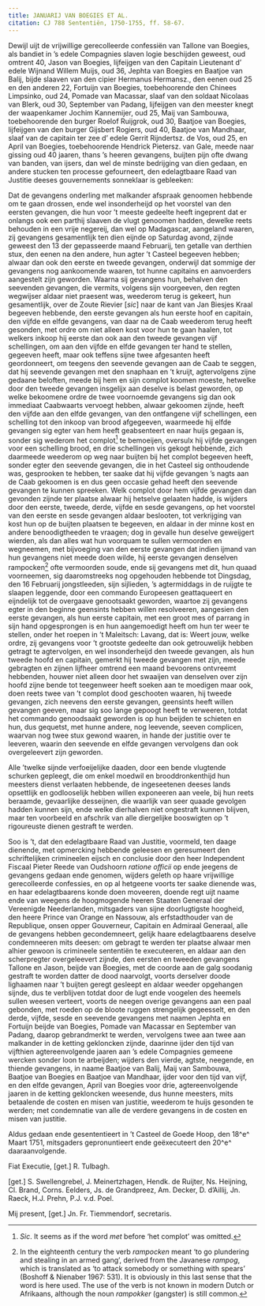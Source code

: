 ```yaml
---
title: JANUARIJ VAN BOEGIES ET AL.
citation: CJ 788 Sententiën, 1750-1755, ff. 58-67.
---
```


Dewijl uijt de vrijwillige gerecolleerde confessiën van Tallone van Boegies, als bandiet in ’s edele Compagnies slaven logie beschijden geweest, oud omtrent 40, Jason van Boegies, lijfeijgen van den Capitain Lieutenant d’ edele Wijnand Willem Muijs, oud 36, Jephta van Boegies en Baatjoe van Balij, bijde slaaven van den cipier Hermanus Hermansz., den eenen oud 25 en den anderen 22, Fortuijn van Boegies, toebehoorende den Chinees Limpsinko, oud 24, Pomade van Macassar, slaaf van den soldaat Nicolaas van Blerk, oud 30, September van Padang, lijfeijgen van den meester knegt der waapenkamer Jochim Kannemijer, oud 25, Maij van Sambouwa, toebehoorende den burger Roelof Ruijgrok, oud 30, Baatjoe van Boegies, lijfeijgen van den burger Gijsbert Rogiers, oud 40, Baatjoe van Mandhaar, slaaf van de capitain ter zee d’ edele Gerrit Rijndertsz. de Vos, oud 25, en April van Boegies, toebehoorende Hendrick Pietersz. van Gale, meede naar gissing oud 40 jaaren, thans ’s heeren gevangens, buijten pijn ofte dwang van banden, van ijsers, dan wel de minste bedrijging van dien gedaan, en andere stucken ten processe gefourneert, den edelagtbaare Raad van Justitie deeses gouvernements sonneklaar is gebleeken:

Dat de gevangens onderling met malkander afspraak genoomen hebbende om te gaan drossen, ende wel insonderheijd op het voorstel van den eersten gevangen, die hun voor ’t meeste gedeelte heeft ingeprent dat er onlangs ook een parthij slaaven de vlugt genoomen hadden, dewelke reets behouden in een vrije negereij, dan wel op Madagascar, aangeland waaren, zij gevangens gesamentlijk ten dien eijnde op Saturdag avond, zijnde geweest den 13 der gepasseerde maand Februarij, ten getalle van derthien stux, den eenen na den andere, hun agter ’t Casteel begeeven hebben; alwaar dan ook den eerste en tweede gevangen, onderwijl dat sommige der gevangens nog aankoomende waaren, tot hunne capitains en aanvoerders aangestelt zijn geworden. Waarna sij gevangens hun, behalven den seevenden gevangen, die vermits, volgens sijn voorgeeven, den regten wegwijser aldaar niet praesent was, weederom terug is gekeert, hun gesamentlijk, over de Zoute Rievier \[*sic*\] naar de kant van Jan Biesjes Kraal begeeven hebbende, den eerste gevangen als hun eerste hoof en capitain, den vijfde en elfde gevangens, van daar na de Caab weederom terug heeft gesonden, met ordre om niet alleen kost voor hun te gaan haalen, tot welkers inkoop hij eerste dan ook aan den tweede gevangen vijf schellingen, om aan den vijfde en elfde gevangen ter hand te stellen, gegeeven heeft, maar ook teffens sijne twee afgesanten heeft geordonneert, om teegens den seevende gevangen aan de Caab te seggen, dat hij seevende gevangen met den snaphaan en ’t kruijt, agtervolgens zijne gedaane beloften, meede bij hem en sijn complot koomen moeste, hetwelke door den tweede gevangen insgelijx aan deselve is belast geworden, op welke bekoomene ordre de twee voornoemde gevangens sig dan ook immediaat Caabwaarts vervoegt hebben, alwaar gekoomen zijnde, heeft den vijfde aan den elfde gevangen, van den ontfangene vijf schellingen, een schelling tot den inkoop van brood afgegeeven, waarmeede hij elfde gevangen sig egter van hem heeft geabsenteert en naar huijs gegaan is, sonder sig wederom het complot[^1] te bemoeijen, oversulx hij vijfde gevangen voor een schelling brood, en drie schellingen vis gekogt hebbende, zich daarmeede weederom op weg naar buijten bij het complot begeeven heeft, sonder egter den seevende gevangen, die in het Casteel sig onthoudende was, gesprooken te hebben, ter saake dat hij vijfde gevangen ’s nagts aan de Caab gekoomen is en dus geen occasie gehad heeft den seevende gevangen te kunnen spreeken. Welk complot door hem vijfde gevangen dan gevonden zijnde ter plaatse alwaar hij hetselve gelaaten hadde, is wijders door den eerste, tweede, derde, vijfde en sesde gevangens, op het voorstel van den eerste en sesde gevangen aldaar beslooten, tot verkrijging van kost hun op de buijten plaatsen te begeeven, en aldaar in der minne kost en andere benoodigtheeden te vraagen; dog in gevalle hun deselve geweijgert wierden, als dan alles wat hun voorquam te sullen vermoorden en wegneemen, met bijvoeging van den eerste gevangen dat indien ijmand van hun gevangens niet meede doen wilde, hij eerste gevangen denselven rampocken[^2] ofte vermoorden soude, ende sij gevangens met dit, hun quaad voorneemen, sig daaromstreeks nog opgehouden hebbende tot Dingsdag, den 16 Februarij jongstleeden, sijn sijlieden, ’s agtermiddags in de ruijgte te slaapen leggende, door een commando Europeesen geattaqueert en eijndelijk tot de overgaave genootsaakt geworden, waartoe zij gevangens egter in den beginne geensints hebben willen resolveeren, aangesien den eerste gevangen, als hun eerste capitain, met een groot mes of parrang in sijn hand opgesprongen is en hun aangemoedigt heeft om hun ter weer te stellen, onder het roepen in ’t Maleitsch: Lavang, dat is: Weert jouw, welke ordre, zij gevangens voor ’t grootste gedeelte dan ook getrouwelijk hebben getragt te agtervolgen, en wel insonderheijd den tweede gevangen, als hun tweede hoofd en capitain, gemerkt hij tweede gevangen met zijn, meede gebragten en zijnen lijfheer omtrend een maand bevoorens ontvreemt hebbenden, houwer niet alleen door het swaaijen van denselven over zijn hoofd zijne bende tot teegenweer heeft soeken aan te moedigen maar ook, doen reets twee van ’t complot dood geschooten waaren, hij tweede gevangen, zich neevens den eerste gevangen, geensints heeft willen gevangen geeven, maar sig soo lange gepoogt heeft te verweeren, totdat het commando genoodsaakt geworden is op hun beijden te schieten en hun, dus gequetst, met hunne andere, nog leevende, seeven complicen, waarvan nog twee stux gewond waaren, in hande der justitie over te leeveren, waarin den seevende en elfde gevangen vervolgens dan ook overgeleevert zijn geworden.

Alle ’twelke sijnde verfoeijelijke daaden, door een bende vlugtende schurken gepleegt, die om enkel moedwil en brooddronkenthijd hun meesters dienst verlaaten hebbende, de ingeseetenen deeses lands opsettlijk en godlooselijk hebben willen exponeeren aan veele, bij hun reets beraamde, gevaarlijke desseijnen, die waarlijk van seer quaade gevolgen hadden kunnen sijn, ende welke dierhalven niet ongestraft kunnen blijven, maar ten voorbeeld en afschrik van alle diergelijke booswigten op ’t rigoureuste dienen gestraft te werden.

Soo is ’t, dat den edelagtbaare Raad van Justitie, voormeld, ten daage dienende, met opmercking hebbende geleesen en geresumeert den schriftelijken crimineelen eijsch en conclusie door den heer Independent Fiscaal Pieter Reede van Oudshoorn *ratione officii* op ende jeegens de gevangens gedaan ende genomen, wijders geleth op haare vrijwillige gerecolleerde confessies, en op al hetgeene voorts ter saake dienende was, en haar edelagtbaarens konde doen moveeren, doende regt uijt naame ende van weegens de hoogmogende heeren Staaten Generaal der Vereenigde Neederlanden, mitsgaders van sijne doorlugtigste hoogheid, den heere Prince van Orange en Nassouw, als erfstadthouder van de Republique, onsen opper Gouverneur, Capitain en Admiraal Generaal, alle de gevangens hebben gecondemneert, gelijk haare edelagtbaarens deselve condemneeren mits deesen: om gebragt te werden ter plaatse alwaar men alhier gewoon is crimineele sententiën te executeeren, en aldaar aan den scherpregter overgeleevert zijnde, den eersten en tweeden gevangens Tallone en Jason, beijde van Boegies, met de coorde aan de galg soodanig gestraft te worden datter de dood naarvolgt, voorts derselver doode lighaamen naar ’t buijten geregt gesleept en aldaar weeder opgehangen sijnde, dus te verblijven totdat door de lugt ende voogelen des heemels sullen weesen verteert, voorts de neegen overige gevangens aan een paal gebonden, met roeden op de bloote ruggen strengelijk gegeesselt, en den derde, vijfde, sesde en seevende gevangens met naamen Jephta en Fortuijn beijde van Boegies, Pomade van Macassar en September van Padang, daarop gebrandmerkt te werden, vervolgens twee aan twee aan malkander in de ketting gekloncken zijnde, daarinne ijder den tijd van vijfthien agtereenvolgende jaaren aan ’s edele Compagnies gemeene wercken sonder loon te arbeijden; wijders den vierde, agtste, neegende, en thiende gevangens, in naame Baatjoe van Balij, Maij van Sambouwa, Baatjoe van Boegies en Baatjoe van Mandhaar, ijder voor den tijd van vijf, en den elfde gevangen, April van Boegies voor drie, agtereenvolgende jaaren in de ketting gekloncken weesende, dus hunne meesters, mits betaalende de costen en misen van justitie, weederom te huijs gesonden te werden; met condemnatie van alle de verdere gevangens in de costen en misen van justitie.

Aldus gedaan ende gesententieert in ’t Casteel de Goede Hoop, den 18^e^ Maart 1751, mitsgaders gepronuntieert ende geëxecuteert den 20^e^ daaraanvolgende.

Fiat Executie, \[get.\] R. Tulbagh.

\[get.\] S. Swellengrebel, J. Meinertzhagen, Hendk. de Ruijter, Ns. Heijning, Cl. Brand, Corns. Eelders, Js. de Grandpreez, Am. Decker, D. d’Aillij, Jn. Raeck, H.J. Prehn, P.J. v.d. Poel.

Mij present, \[get.\] Jn. Fr. Tiemmendorf, secretaris.

[^1]: *Sic*. It seems as if the word *met* before ‘het complot’ was omitted.

[^2]: In the eighteenth century the verb *rampocken* meant ‘to go plundering and stealing in an armed gang’, derived from the Javanese *rampog*, which is translated as ‘to attack somebody or something with spears’ (Boshoff & Nienaber 1967: 531). It is obviously in this last sense that the word is here used. The use of the verb is not known in modern Dutch or Afrikaans, although the noun *rampokker* (gangster) is still common.